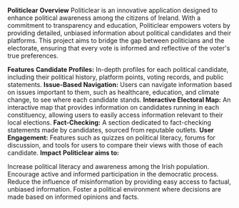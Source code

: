 **Politiclear**
**Overview**
Politiclear is an innovative application designed to enhance political awareness among the citizens of Ireland. With a commitment to transparency and education, Politiclear empowers voters by providing detailed,
unbiased information about political candidates and their platforms. This project aims to bridge the gap between politicians and the electorate, ensuring that every vote is informed and reflective of the voter's 
true preferences.

**Features**
**Candidate Profiles:** In-depth profiles for each political candidate, including their political history, platform points, voting records, and public statements.
**Issue-Based Navigation:** Users can navigate information based on issues important to them, such as healthcare, education, and climate change, to see where each candidate stands.
**Interactive Electoral Map:** An interactive map that provides information on candidates running in each constituency, allowing users to easily access information relevant to their local elections.
**Fact-Checking:** A section dedicated to fact-checking statements made by candidates, sourced from reputable outlets.
**User Engagement:** Features such as quizzes on political literacy, forums for discussion, and tools for users to compare their views with those of each candidate.
**Impact**
**Politiclear aims to:**

Increase political literacy and awareness among the Irish population.
Encourage active and informed participation in the democratic process.
Reduce the influence of misinformation by providing easy access to factual, unbiased information.
Foster a political environment where decisions are made based on informed opinions and facts.
